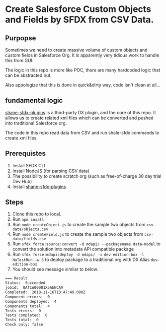 
# Create Salesforce Custom Objects and Fields by SFDX from CSV Data.

## Purpopse

Sometimes we need to create massive volume of custom objects and custom fields in Salesforce Org.
It is apparently very tidious work to handle this from GUI.

The logic in this repo is more like POC, there are many hardcoded logic that can be abstracted out.

Also appologize that this is done in quick&dirty way, code isn't clean at all...

## fundamental logic

[shane-sfdx-plugins](https://github.com/mshanemc/shane-sfdx-plugins) is a third-party DX plugin, and the core of this repo. It allows us to create related xml files which can be converted and pushed into traditional Salesforce org.

The code in this repo read data from CSV and run shale-sfdx commands to create xml files.

## Prerequistes

1. Install SFDX CLI
2. Install NodeJS (for parsing CSV data)
3. The possibility to create scratch org (such as free-of-charge 30 day trial Dev Hub)
4. Install [shane-sfdx-plugins](https://github.com/mshanemc/shane-sfdx-plugins)

## Steps

1. Clone this repo to local.
2. Run `npm insall`
3. Run `node createObject.js` to create the sample two objects from `csv-data/objects.csv`
4. Run `node createField.js` to create the sample two objects from `csv-data/fields.csv`
5. Run `sfdx force:source:convert -d mdapi/ --packagename data-model` to convert the solution into metadata API compatible package
6. Run `sfdx force:mdapi:deploy -d mdapi/ -u dev-edition-box -l NoTestRun -w 5` to deploy package to a traditional org with DX Alias `dev-edition-box`
7. You should see message similar to below.

```bash
=== Result
Status:  Succeeded
jobid:  0Af1n00001X5AbNCAV
Completed:  2018-11-16T13:47:49.000Z
Component errors:  0
Components deployed:  4
Components total:  4
Tests errors:  0
Tests completed:  0
Tests total:  0
Check only: false
```
